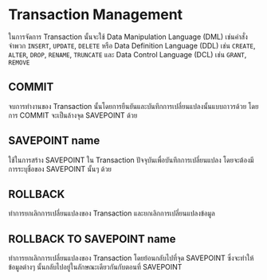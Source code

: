 # Transaction Management

ในการจัดการ Transaction นั้นจะใช้ Data Manipulation Language (DML) เช่นคำสั่งจำพวก `INSERT`, `UPDATE`, `DELETE` หรือ Data Definition Language (DDL) เช่น `CREATE`, `ALTER`, `DROP`, `RENAME`, `TRUNCATE` และ Data Control Language (DCL) เช่น `GRANT`, `REMOVE` 

## COMMIT

จบการทำงานของ Transaction นั้นโดยการยืนยันและบันทึกการเปลี่ยนแปลงนั้นแบบถาวรด้วย โดยการ COMMIT จะเป็นล้างจุด SAVEPOINT ด้วย

## SAVEPOINT name

ใช้ในการสร้าง SAVEPOINT ใน Transaction ปัจจุบันเพื่อบันทึกการเปลี่ยนแปลง โดยจะต้องมีการระบุชื่อของ SAVEPOINT นั้นๆ ด้วย

## ROLLBACK

ทำการยกเลิกการเปลี่ยนแปลงของ Transaction และยกเลิกการเปลี่ยนแปลงข้อมูล

## ROLLBACK TO SAVEPOINT name

ทำการยกเลิกการเปลี่ยนแปลงของ Transaction โดยย้อนกลับไปที่จุด SAVEPOINT ซึ่งจะทำให้ข้อมูลต่างๆ นั้นกลับไปอยู่ในลักษณะเดียวกันกับตอนที่ SAVEPOINT
